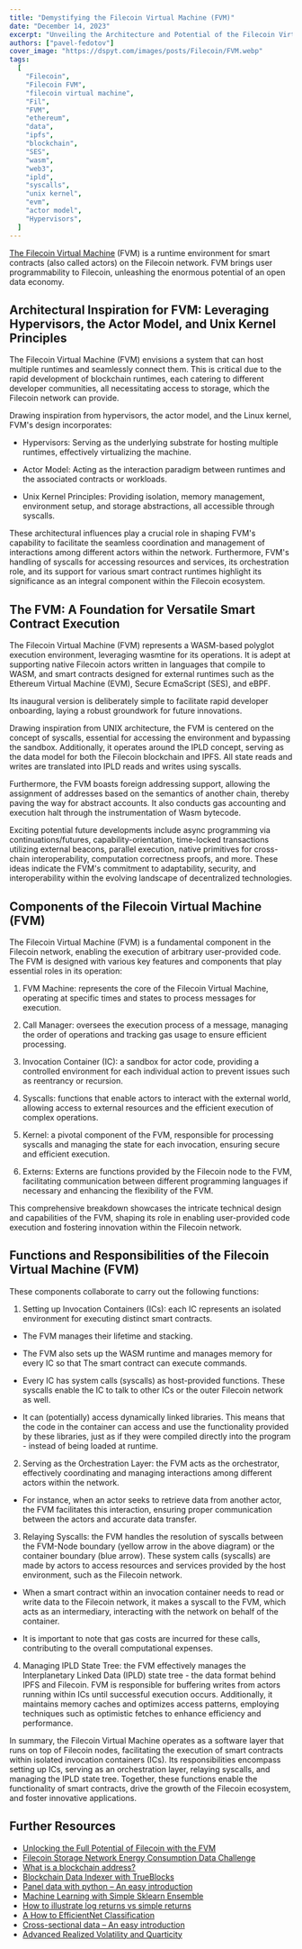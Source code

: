```yaml
---
title: "Demystifying the Filecoin Virtual Machine (FVM)"
date: "December 14, 2023"
excerpt: "Unveiling the Architecture and Potential of the Filecoin Virtual Machine: Empowering Smart Contract Execution and Interoperability."
authors: ["pavel-fedotov"]
cover_image: "https://dspyt.com/images/posts/Filecoin/FVM.webp"
tags:
  [
    "Filecoin",
    "Filecoin FVM",
    "filecoin virtual machine",
    "Fil",
    "FVM",
    "ethereum",
    "data",
    "ipfs",
    "blockchain",
    "SES",
    "wasm",
    "web3",
    "ipld",
    "syscalls",
    "unix kernel",
    "evm",
    "actor model",
    "Hypervisors",
  ]
---
```


[The Filecoin Virtual Machine](https://fvm.filecoin.io/) (FVM) is a runtime environment for smart contracts (also called actors) on the Filecoin network. FVM brings user programmability to Filecoin, unleashing the enormous potential of an open data economy.

## Architectural Inspiration for FVM: Leveraging Hypervisors, the Actor Model, and Unix Kernel Principles

The Filecoin Virtual Machine (FVM) envisions a system that can host multiple runtimes and seamlessly connect them. This is critical due to the rapid development of blockchain runtimes, each catering to different developer communities, all necessitating access to storage, which the Filecoin network can provide.

Drawing inspiration from hypervisors, the actor model, and the Linux kernel, FVM's design incorporates:

- Hypervisors: Serving as the underlying substrate for hosting multiple runtimes, effectively virtualizing the machine.

- Actor Model: Acting as the interaction paradigm between runtimes and the associated contracts or workloads.

- Unix Kernel Principles: Providing isolation, memory management, environment setup, and storage abstractions, all accessible through syscalls.

These architectural influences play a crucial role in shaping FVM's capability to facilitate the seamless coordination and management of interactions among different actors within the network. Furthermore, FVM's handling of syscalls for accessing resources and services, its orchestration role, and its support for various smart contract runtimes highlight its significance as an integral component within the Filecoin ecosystem.

## The FVM: A Foundation for Versatile Smart Contract Execution

The Filecoin Virtual Machine (FVM) represents a WASM-based polyglot execution environment, leveraging wasmtine for its operations. It is adept at supporting native Filecoin actors written in languages that compile to WASM, and smart contracts designed for external runtimes such as the Ethereum Virtual Machine (EVM), Secure EcmaScript (SES), and eBPF.

Its inaugural version is deliberately simple to facilitate rapid developer onboarding, laying a robust groundwork for future innovations.

Drawing inspiration from UNIX architecture, the FVM is centered on the concept of syscalls, essential for accessing the environment and bypassing the sandbox. Additionally, it operates around the IPLD concept, serving as the data model for both the Filecoin blockchain and IPFS. All state reads and writes are translated into IPLD reads and writes using syscalls.

Furthermore, the FVM boasts foreign addressing support, allowing the assignment of addresses based on the semantics of another chain, thereby paving the way for abstract accounts. It also conducts gas accounting and execution halt through the instrumentation of Wasm bytecode.

Exciting potential future developments include async programming via continuations/futures, capability-orientation, time-locked transactions utilizing external beacons, parallel execution, native primitives for cross-chain interoperability, computation correctness proofs, and more. These ideas indicate the FVM's commitment to adaptability, security, and interoperability within the evolving landscape of decentralized technologies.

## Components of the Filecoin Virtual Machine (FVM)

The Filecoin Virtual Machine (FVM) is a fundamental component in the Filecoin network, enabling the execution of arbitrary user-provided code. The FVM is designed with various key features and components that play essential roles in its operation:

1. FVM Machine: represents the core of the Filecoin Virtual Machine, operating at specific times and states to process messages for execution.

2. Call Manager: oversees the execution process of a message, managing the order of operations and tracking gas usage to ensure efficient processing.

3. Invocation Container (IC): a sandbox for actor code, providing a controlled environment for each individual action to prevent issues such as reentrancy or recursion.

4. Syscalls: functions that enable actors to interact with the external world, allowing access to external resources and the efficient execution of complex operations.

5. Kernel: a pivotal component of the FVM, responsible for processing syscalls and managing the state for each invocation, ensuring secure and efficient execution.

6. Externs: Externs are functions provided by the Filecoin node to the FVM, facilitating communication between different programming languages if necessary and enhancing the flexibility of the FVM.

This comprehensive breakdown showcases the intricate technical design and capabilities of the FVM, shaping its role in enabling user-provided code execution and fostering innovation within the Filecoin network.

## Functions and Responsibilities of the Filecoin Virtual Machine (FVM)

These components collaborate to carry out the following functions:

1. Setting up Invocation Containers (ICs): each IC represents an isolated environment for executing distinct smart contracts.

- The FVM manages their lifetime and stacking.
- The FVM also sets up the WASM runtime and manages memory for every IC so that The smart contract can execute commands.

- Every IC has system calls (syscalls) as host-provided functions. These syscalls enable the IC to talk to other ICs or the outer Filecoin network as well.

- It can (potentially) access dynamically linked libraries. This means that the code in the container can access and use the functionality provided by these libraries, just as if
  they were compiled directly into the program - instead of being loaded at runtime.

2. Serving as the Orchestration Layer: the FVM acts as the orchestrator, effectively coordinating and managing interactions among different actors within the network.

- For instance, when an actor seeks to retrieve data from another actor, the FVM facilitates this interaction, ensuring proper communication between the actors and accurate data transfer.

3. Relaying Syscalls: the FVM handles the resolution of syscalls between the FVM-Node
   boundary (yellow arrow in the above diagram) or the container boundary (blue arrow). These
   system calls (syscalls) are made by actors to access resources and services provided by the
   host environment, such as the Filecoin network.

- When a smart contract within an invocation container needs to read or write data to the Filecoin network, it makes a syscall to the FVM, which acts as an intermediary,
  interacting with the network on behalf of the container.

- It is important to note that gas costs are incurred for these calls, contributing to the
  overall computational expenses.

4. Managing IPLD State Tree: the FVM effectively manages the Interplanetary Linked Data
   (IPLD) state tree - the data format behind IPFS and Filecoin. FVM is responsible for buffering writes from actors running within ICs until successful execution occurs. Additionally, it maintains memory caches and optimizes access patterns, employing techniques such as
   optimistic fetches to enhance efficiency and performance.

In summary, the Filecoin Virtual Machine operates as a software layer that runs on top of Filecoin nodes, facilitating the execution of smart contracts within isolated invocation containers (ICs). Its responsibilities encompass setting up ICs, serving as an orchestration layer, relaying syscalls, and managing the IPLD state tree. Together, these functions enable the functionality of smart contracts, drive the growth of the Filecoin ecosystem, and foster innovative applications.

## Further Resources

- [Unlocking the Full Potential of Filecoin with the FVM](https://dspyt.com/Filecoin-FVM)
- [Filecoin Storage Network Energy Consumption Data Challenge](https://dspyt.com/Filecoin_analysis)
- [What is a blockchain address?](https://dspyt.com/what-is-blockchain-address)
- [Blockchain Data Indexer with TrueBlocks](https://dspyt.com/blockchain-data-indexer-with-trueblocks)
- [Panel data with python – An easy introduction](https://dspyt.com/panel-data-econometrics-an-introduction-with-an-example-in-python)
- [Machine Learning with Simple Sklearn Ensemble](https://dspyt.com/machine-learning-simple-sklearn-ensemble)
- [How to illustrate log returns vs simple returns](https://dspyt.com/simple-returns-log-return-and-volatility-simple-introduction)
- [A How to EfficientNet Classification](https://dspyt.com/efficientnet-classification)
- [Cross-sectional data – An easy introduction](https://dspyt.com/cross-sectional-data-an-easy-introduction)
- [Advanced Realized Volatility and Quarticity](https://dspyt.com/advanced-realized-volatility-and-quarticity)
